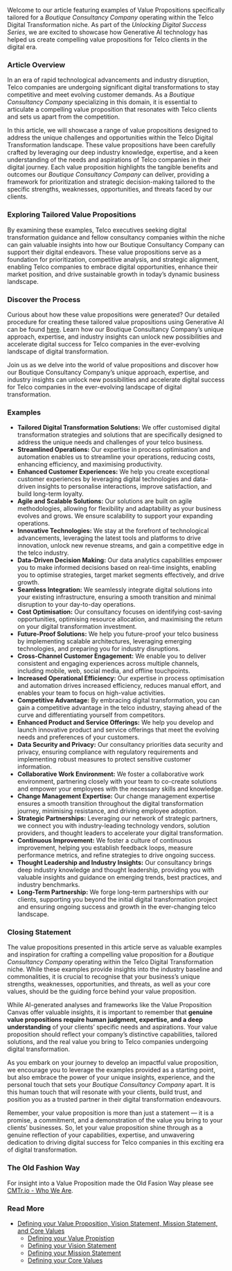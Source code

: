 Welcome to our article featuring examples of Value Propositions specifically tailored for a _Boutique Consultancy Company_ operating within the Telco Digital Transformation niche. As part of the _Unlocking Digital Success Series_, we are excited to showcase how Generative AI technology has helped us create compelling value propositions for Telco clients in the digital era.

### Article Overview

In an era of rapid technological advancements and industry disruption, Telco companies are undergoing significant digital transformations to stay competitive and meet evolving customer demands. As a _Boutique Consultancy Company_ specializing in this domain, it is essential to articulate a compelling value proposition that resonates with Telco clients and sets us apart from the competition.

In this article, we will showcase a range of value propositions designed to address the unique challenges and opportunities within the Telco Digital Transformation landscape. These value propositions have been carefully crafted by leveraging our deep industry knowledge, expertise, and a keen understanding of the needs and aspirations of Telco companies in their digital journey. Each value proposition highlights the tangible benefits and outcomes our _Boutique Consultancy Company_ can deliver, providing a framework for prioritization and strategic decision-making tailored to the specific strengths, weaknesses, opportunities, and threats faced by our clients.

### Exploring Tailored Value Propositions

By examining these examples, Telco executives seeking digital transformation guidance and fellow consultancy companies within the niche can gain valuable insights into how our Boutique Consultancy Company can support their digital endeavors. These value propositions serve as a foundation for prioritization, competitive analysis, and strategic alignment, enabling Telco companies to embrace digital opportunities, enhance their market position, and drive sustainable growth in today’s dynamic business landscape.

### Discover the Process

Curious about how these value propositions were generated? Our detailed procedure for creating these tailored value propositions using Generative AI can be found [here](/publication/unlocking-digital-success-4.html). Learn how our Boutique Consultancy Company’s unique approach, expertise, and industry insights can unlock new possibilities and accelerate digital success for Telco companies in the ever-evolving landscape of digital transformation.

Join us as we delve into the world of value propositions and discover how our Boutique Consultancy Company’s unique approach, expertise, and industry insights can unlock new possibilities and accelerate digital success for Telco companies in the ever-evolving landscape of digital transformation.


### Examples

* **Tailored Digital Transformation Solutions:** We offer customised digital transformation strategies and solutions that are specifically designed to address the unique needs and challenges of your telco business.
* **Streamlined Operations:** Our expertise in process optimisation and automation enables us to streamline your operations, reducing costs, enhancing efficiency, and maximising productivity.
* **Enhanced Customer Experiences:** We help you create exceptional customer experiences by leveraging digital technologies and data-driven insights to personalise interactions, improve satisfaction, and build long-term loyalty.
* **Agile and Scalable Solutions:** Our solutions are built on agile methodologies, allowing for flexibility and adaptability as your business evolves and grows. We ensure scalability to support your expanding operations.
* **Innovative Technologies:** We stay at the forefront of technological advancements, leveraging the latest tools and platforms to drive innovation, unlock new revenue streams, and gain a competitive edge in the telco industry.
* **Data-Driven Decision Making:** Our data analytics capabilities empower you to make informed decisions based on real-time insights, enabling you to optimise strategies, target market segments effectively, and drive growth.
* **Seamless Integration:** We seamlessly integrate digital solutions into your existing infrastructure, ensuring a smooth transition and minimal disruption to your day-to-day operations.
* **Cost Optimisation:** Our consultancy focuses on identifying cost-saving opportunities, optimising resource allocation, and maximising the return on your digital transformation investment.
* **Future-Proof Solutions:** We help you future-proof your telco business by implementing scalable architectures, leveraging emerging technologies, and preparing you for industry disruptions.
* **Cross-Channel Customer Engagement:** We enable you to deliver consistent and engaging experiences across multiple channels, including mobile, web, social media, and offline touchpoints.
* **Increased Operational Efficiency:** Our expertise in process optimisation and automation drives increased efficiency, reduces manual effort, and enables your team to focus on high-value activities.
* **Competitive Advantage:** By embracing digital transformation, you can gain a competitive advantage in the telco industry, staying ahead of the curve and differentiating yourself from competitors.
* **Enhanced Product and Service Offerings:** We help you develop and launch innovative product and service offerings that meet the evolving needs and preferences of your customers.
* **Data Security and Privacy:** Our consultancy priorities data security and privacy, ensuring compliance with regulatory requirements and implementing robust measures to protect sensitive customer information.
* **Collaborative Work Environment:** We foster a collaborative work environment, partnering closely with your team to co-create solutions and empower your employees with the necessary skills and knowledge.
* **Change Management Expertise:** Our change management expertise ensures a smooth transition throughout the digital transformation journey, minimising resistance, and driving employee adoption.
* **Strategic Partnerships:** Leveraging our network of strategic partners, we connect you with industry-leading technology vendors, solution providers, and thought leaders to accelerate your digital transformation.
* **Continuous Improvement:** We foster a culture of continuous improvement, helping you establish feedback loops, measure performance metrics, and refine strategies to drive ongoing success.
* **Thought Leadership and Industry Insights:** Our consultancy brings deep industry knowledge and thought leadership, providing you with valuable insights and guidance on emerging trends, best practices, and industry benchmarks.
* **Long-Term Partnership:** We forge long-term partnerships with our clients, supporting you beyond the initial digital transformation project and ensuring ongoing success and growth in the ever-changing telco landscape.

### Closing Statement
The value propositions presented in this article serve as valuable examples and inspiration for crafting a compelling value proposition for a _Boutique Consultancy Company_ operating within the Telco Digital Transformation niche. While these examples provide insights into the industry baseline and commonalities, it is crucial to recognise that your business’s unique strengths, weaknesses, opportunities, and threats, as well as your core values, should be the guiding force behind your value proposition.

While AI-generated analyses and frameworks like the Value Proposition Canvas offer valuable insights, it is important to remember that **genuine value propositions require human judgment, expertise, and a deep understanding** of your clients’ specific needs and aspirations. Your value proposition should reflect your company’s distinctive capabilities, tailored solutions, and the real value you bring to Telco companies undergoing digital transformation.

As you embark on your journey to develop an impactful value proposition, we encourage you to leverage the examples provided as a starting point, but also embrace the power of your unique insights, experience, and the personal touch that sets your _Boutique Consultancy Company_ apart. It is this human touch that will resonate with your clients, build trust, and position you as a trusted partner in their digital transformation endeavours.

Remember, your value proposition is more than just a statement — it is a promise, a commitment, and a demonstration of the value you bring to your clients’ businesses. So, let your value proposition shine through as a genuine reflection of your capabilities, expertise, and unwavering dedication to driving digital success for Telco companies in this exciting era of digital transformation.

### The Old Fashion Way
For insight into a Value Proposition made the Old Fasion Way please see [CMTr.io - Who We Are](/about/whoweare.html).

### Read More
* [Defining your Value Proposition, Vision Statement, Mission Statement, and Core Values](/publication/unlocking-digital-success-4.html)
	* [Defining your Value Propistion](/publication/unlocking-digital-success-value-proposition.html)
	* [Defining your Vision Statement](/publication/unlocking-digital-success-vision-statement.html)
	* [Defining your Mission Statement](/publication/unlocking-digital-success-mission-statement.html)
	* [Defining your Core Values](/publication/unlocking-digital-success-core-values.html)